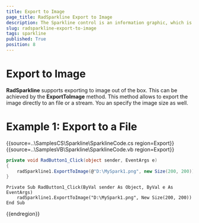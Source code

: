 ```yaml
---
title: Export to Image
page_title: RadSparkline Export to Image
description: The Sparkline control is an information graphic, which is characterized by small size, excellent performance
slug: radsparkline-export-to-image
tags: sparkline
published: True
position: 8
---
```


# Export to Image
__RadSparkline__ supports exporting to image out of the box. This can be achieved by the __ExportToImage__ method. This method allows to export the image directly to an file or a stream. You an specify the image size as well.

# Example 1: Export to a File

{{source=..\SamplesCS\Sparkline\SparklineCode.cs region=Export}} 
{{source=..\SamplesVB\Sparkline\SparklineCode.vb region=Export}}
````C#
private void RadButton1_Click(object sender, EventArgs e)
{
    radSparkline1.ExportToImage(@"D:\MySpark1.png", new Size(200, 200));
}

````
````VB.NET
Private Sub RadButton1_Click(ByVal sender As Object, ByVal e As EventArgs)
    radSparkline1.ExportToImage("D:\MySpark1.png", New Size(200, 200))
End Sub

````
 

{{endregion}} 